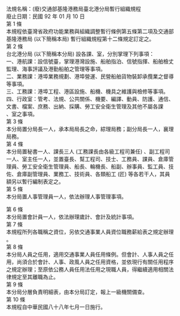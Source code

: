 法規名稱：(廢)交通部基隆港務局臺北港分局暫行組織規程  
廢止日期：民國 92 年 01 月 10 日  
第 1 條  
本規程依臺灣省政府功能業務與組織調整暫行條例第五條第二項及交通部  
基隆港務局 (以下簡稱本局) 暫行組織規程第十二條規定訂定之。  
第 2 條  
台北港分局 (以下簡稱本分局) 設各課、室，分別掌理下列事項：  
一、港航課：設信號臺，掌理港灣設施、船舶指泊、信號指揮、船舶檢丈  
監理、海事評議及港勤船舶之管理等事項。  
二、業務課：港埠業務規劃、港埠營運、民營船舶貨物裝卸承攬業之督導  
等事項。  
三、工務課：港埠工程、港區設施、船機、機具之維護與檢修等事項。  
四、行政室：管考、法規、公共關係、機要、編譯、動員、防護、通信、  
文書、檔案、庶務、出納、採購、勞工安全衛生管理及其他不屬各課  
、室之事項。  
第 3 條  
本分局置分局長一人，承本局局長之命，綜理局務；副分局長一人，襄理  
局務。  
第 4 條  
本分局置秘書一人、課長三人 (工務課長由各級工程司兼任) 、副工程司  
一人、室主任一人，並置臺長、幫工程司、技士、工務員、課員、倉庫管  
理員、勞工安全衛生管理員、船長、輪機長、船副、辦事員、監工員、技  
佐、倉庫副管理員、業務工、技術員、各類船工 (匠) 等各若干人，其員  
額另以暫行編制表定之。  
第 5 條  
本分局置人事管理員一人，依法辦理人事管理事項。  


第 6 條  
本分局置會計員一人，依法辦理歲計、會計及統計事項。  
第 7 條  
本規程所列各職稱之資位，另依交通事業人員資位職務薪給表之規定辦理  
。  
第 8 條  
本分局人員之任用，適用交通事業人員任用條例。但會計、人事人員之任  
用，尚須合於會計、人事、政風人員之任用資格，並依現行有關任用程序  
之規定辦理；至原依公務人員任用法任用之現職人員，得繼續適用相關法  
律規定至其離職為止。  
第 9 條  
本分局分層負責明細表，由本分局訂定，報上一級機關備查。  
第 10 條  
本規程自中華民國八十八年七月一日施行。  


